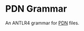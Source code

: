 # PDN Grammar

An ANTLR4 grammar for [PDN](https://en.wikipedia.org/wiki/Portable_Draughts_Notation) files.

